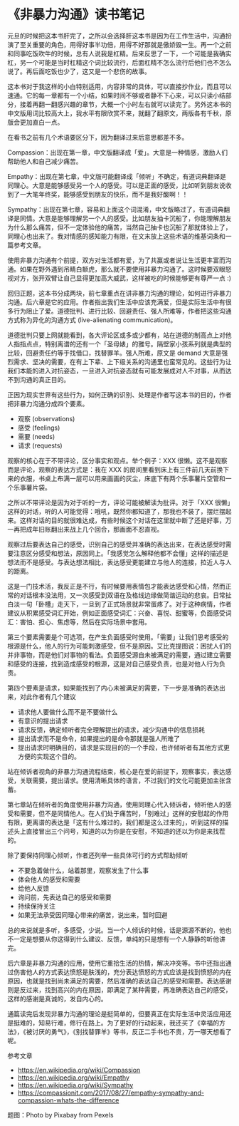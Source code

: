 # 《非暴力沟通》读书笔记

元旦的时候把这本书肝完了，之所以会选择肝这本书是因为在工作生活中，沟通扮演了至关重要的角色，用得好事半功倍，用得不好那就是傲娇毁一生。再一个之前和同事吃饭吹牛的时候，总有人说我是杠精。后来反思了一下，一个可能是我确实杠，另一个可能是当时杠精这个词比较流行，后面杠精不怎么流行后他们也不怎么说了。再后面吃饭也少了，这又是一个悲伤的故事。

这本书对于我这样的小白特别适用，内容非常的具体，可以直接抄作业，而且可以速通。它的每一章都有一个小结，如果时间不够或者静不下心来，可以只读小结部分，接着再翻一翻感兴趣的章节，大概一个小时左右就可以读完了。另外这本书的中文版用词比较高大上，我水平有限欣赏不来，就翻了翻原文，两版各有千秋，原版会更加直白一点。

在看书之前有几个术语要区分下，因为翻译过来后意思都差不多。

Compassion：出现在第一章，中文版翻译成「爱」。大意是一种情感，激励人们帮助他人和自己减少痛苦。

Empathy：出现在第七章，中文版可能翻译成「倾听」不确定，有道词典翻译是同理心。大意是能够感受另一个人的感受。可以是正面的感受，比如听到朋友说收到了一大笔年终奖，能够感受到朋友的快乐，而不是我好酸啊！！

Sympathy：出现在第七章，容易和上面这个词混淆，中文版略过了，有道词典翻译是同情。大意是能够理解另一个人的感受。比如朋友抽卡沉船了，你能理解朋友为什么那么痛苦，但不一定体验他的痛苦，当然自己抽卡也沉船了那就体验上了，同理心也出来了。我对情感的感知能力有限，在文末放上这些术语的维基词条和一篇参考文章。

使用非暴力沟通有个前提，双方对生活都有爱，为了共赢或者说让生活更丰富而沟通。如果在野外遇到吊睛白额虎，那么就不要使用非暴力沟通了。这时候要双眼怒视对方，张开双臂让自己显得更加高大威武，这样被吃的时候能够更有尊严一点 :)

回归正题，这本书分成两块，前七章重点在讲非暴力沟通的理论，如何进行非暴力沟通。后六章是它的应用。作者指出我们生活中应该充满爱，但是实际生活中有很多行为阻止了爱。道德批判、进行比较、回避责任、强人所难等，作者把这些沟通方式称为异化的沟通方式 (live-alienating communication)。

道德批判只要上网就能看到，各大评论区或多或少都有，站在道德的制高点上对他人指指点点，特别离谱的还有一个「圣母婊」的雅号。隔壁家小孩系列就是典型的比较，回避责任约等于找借口，找替罪羊。强人所难，原文是 demand 大意是强烈需求、坚决的需要，在有上下辈、上下级关系的沟通里也蛮常见的。这些行为让我们本能的进入对抗姿态，一旦进入对抗姿态就有可能发展成对人不对事，从而达不到沟通的真正目的。

正因为现实世界有这些行为，如何正确的识别、处理是作者写这本书的目的，作者把非暴力沟通分成四个要素。

 + 观察 (observations)
 + 感受 (feelings)
 + 需要 (needs)
 + 请求 (requests)

观察的核心在于不带评论，区分事实和观点。举个例子：XXX 很懒。这不是观察而是评论，观察的表达方式是：我在 XXX 的房间里看到床上有三件前几天前换下来的衣服，书桌上布满一层可以用来画画的灰尘，床底下有两个乐事薯片空管和一个乐事薯片袋。

之所以不带评论是因为对于听的一方，评论可能被解读为批评。对于「XXX 很懒」这样的对话，听的人可能觉得：哦吼，既然你都知道了，那我也不装了，摆烂摆起来。这样对话的目的就很难达成，有些时候这个对话在这里就中断了还是好事，万一再把成年旧账翻出来战上几个回合，那画面不忍直视。

观察过后要表达自己的感受，识别自己的感受并准确的表达出来，在表达感受时需要注意区分感受和想法，原因同上。「我感觉怎么解释他都不会懂」这样的描述是想法而不是感受。与表达想法相比，表达感受更能建立与他人的连接，拉近人与人的距离。

这是一门技术活，我反正是不行，有时候要用表情包才能表达感受和心情，然而正常的对话根本没法用，又一次感受到双语在及格线边缘做简谐运动的悲哀。日常扯白淡一句「卧槽」走天下，一旦到了正式场景就非常蛋疼了。对于这种病情，作者建议从积累感受词汇开始，例如正面感受词汇：兴奋、喜悦、甜蜜等，负面感受词汇：害怕、担心、焦虑等，然后在实际场景中套用。

第三个要素需要是个可选项，在产生负面感受时使用。「需要」让我们思考感受的根源是什么，他人的行为可能刺激感受，但不是原因。艾比克提图说：困扰人们的并非事物，而是他们对事物的看法。负面感受源自未被满足的需要，通过建立需要和感受的连接，找到造成感受的根源，这是对自己感受负责，也是对他人行为负责。

第四个要素是请求，如果能找到了内心未被满足的需要，下一步是准确的表达出来，对此作者有几个建议

+ 请求他人要做什么而不是不要做什么
+ 有意识的提出请求
+ 请求反馈，确定倾听者完全理解提出的请求，减少沟通中的信息损耗
+ 提出请求而不是命令，如果提出的是命令那就是强人所难了
+ 提出请求时明确目的，请求是实现目的的一个手段，也许倾听者有其他方式更方便的实现这个目的。

站在倾诉者视角的非暴力沟通流程结束，核心是在爱的前提下，观察事实，表达感受，关联需要，提出请求。使用清晰具体的语言，不过我们的文化可能更加主张含蓄。

第七章站在倾听者的角度使用非暴力沟通，使用同理心代入倾诉者，倾听他人的感受和需要，但不是同情他人。在人们处于痛苦时，「别难过」这样的安慰起的作用有限，更离谱的表达是「这有什么难过的，我们都是这么过来的」，听到这样的描述头上直接冒出三个问号，知道的以为你是在安慰，不知道的还以为你是来找茬的。

除了要保持同理心倾听，作者还列举一些具体可行的方式帮助倾听

+ 不要急着做什么，站着那里，观察发生了什么事
+ 体会他人的感受和需要
+ 给他人反馈
+ 询问前，先表达自己的感受和需要
+ 持续保持关注
+ 如果无法承受因同理心带来的痛苦，说出来，暂时回避

总的来说就是多听，多感受，少说。当一个人倾诉的时候，话是源源不断的，他也不一定是想要从你这得到什么建议、反馈，单纯的只是想有一个人静静的听他讲完。

后六章是非暴力沟通的应用，使用它重拾生活的热情，解决冲突等。书中还指出通过伤害他人的方式表达愤怒是肤浅的，充分表达愤怒的方式应该是找到愤怒的内在原因，也就是找到尚未满足的需要，然后准确的表达自己的感受和需要。表达感谢则是反过来，找到高兴的内在原因，即满足了某种需要，再准确表达自己的感受，这样的感谢是真诚的，发自内心的。

通篇读完后发现非暴力沟通的理论是挺简单的，但要真正在实际生活中灵活应用还是挺难的，知易行难，修行在路上。为了更好的行动起来，我还买了《幸福的方法》，《被讨厌的勇气》，《别找替罪羊》等书，反正二手书也不贵，万一哪天想看了呢。

参考文章

+ https://en.wikipedia.org/wiki/Compassion
+ https://en.wikipedia.org/wiki/Empathy
+ https://en.wikipedia.org/wiki/Sympathy
+ https://compassionit.com/2017/08/27/empathy-sympathy-and-compassion-whats-the-difference

题图：Photo by Pixabay from Pexels